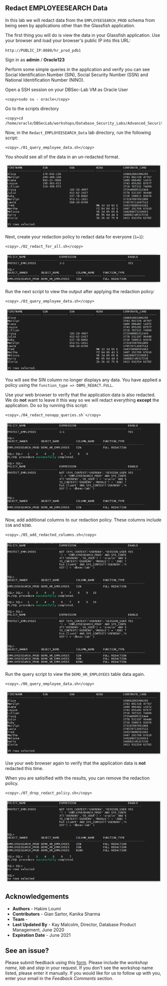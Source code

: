 ## Redact EMPLOYEESEARCH Data



In this lab we will redact data from the `EMPLOYEESEARCH_PROD` schema from being seen by applications other than the Glassfish application.

The first thing you will do is view the data in your Glassfish application.  Use your browser and load your browser's public IP into this URL:

`http://PUBLIC_IP:8080/hr_prod_pdb1`

Sign in as **admin** / **Oracle123**


Perform some simple queries in the application and verify you can see Social Identification Number (SIN), Social Security Number (SSN) and National Identification Number (NINO).

Open a SSH session on your DBSec-Lab VM as Oracle User

````
<copy>sudo su - oracle</copy>
````

Go to the scripts directory

````
<copy>cd /home/oracle/DBSecLab/workshops/Database_Security_Labs/Advanced_Security/Data_Redaction/Redact_EMPLOYEESEARCH_Data</copy>
````

Now, in the `Redact_EMPLOYEESEARCH_Data` lab directory, run the following script:

````
<copy>./01_query_employee_data.sh</copy>
````

You should see all of the data in an un-redacted format.

   ![](images/DR_001.PNG)

Next, create your redaction policy to redact data for everyone (`1=1`):

````
<copy>./02_redact_for_all.sh</copy>
````
   ![](images/DR_002.PNG)

Run the next script to view the output after applying the redaction policy:

````
<copy>./03_query_employee_data.sh</copy>
````
   ![](images/DR_003.PNG)

You will see the SIN column no longer displays any data. You have applied a policy using the `function_type => DBMS_REDACT.FULL`.

Use your web browser to verify that the application data is also redacted. We do **not** want to leave it this way so we will redact everything **except** the application.  Do so by running this script:

````
<copy>./04_redact_nonapp_queries.sh`</copy>
````

   ![](images/DR_004.PNG)

Now, add additional columns to our redaction policy. These columns include `SSN` and `NINO`.

````
<copy>./05_add_redacted_columns.sh</copy>
````

   ![](images/DR_005.PNG)

Run the query script to view the `DEMO_HR_EMPLOYEES` table data again.

````
<copy>./06_query_employee_data.sh</copy>
````

   ![](images/DR_006.PNG)

Use your web browser again to verify that the application data is **not** redacted this time. 

When you are satisified with the results, you can remove the redaction policy.

````
<copy>./07_drop_redact_policy.sh</copy>
````

   ![](images/DR_007.PNG)


## Acknowledgements

- **Authors** - Hakim Loumi 
- **Contributors** - Gian Sartor, Kanika Sharma
- **Team** - 
- **Last Updated By** - Kay Malcolm, Director, Database Product Management, June 2020
- **Expiration Date** - June 2021   

## See an issue?
Please submit feedback using this [form](https://apexapps.oracle.com/pls/apex/f?p=133:1:::::P1_FEEDBACK:1). Please include the *workshop name*, *lab* and *step* in your request.  If you don't see the workshop name listed, please enter it manually. If you would like for us to follow up with you, enter your email in the *Feedback Comments* section.